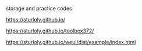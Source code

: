 storage and practice codes


https://sturloly.github.io/

https://sturloly.github.io/toolbox372/

https://sturloly.github.io/weui/dist/example/index.html
